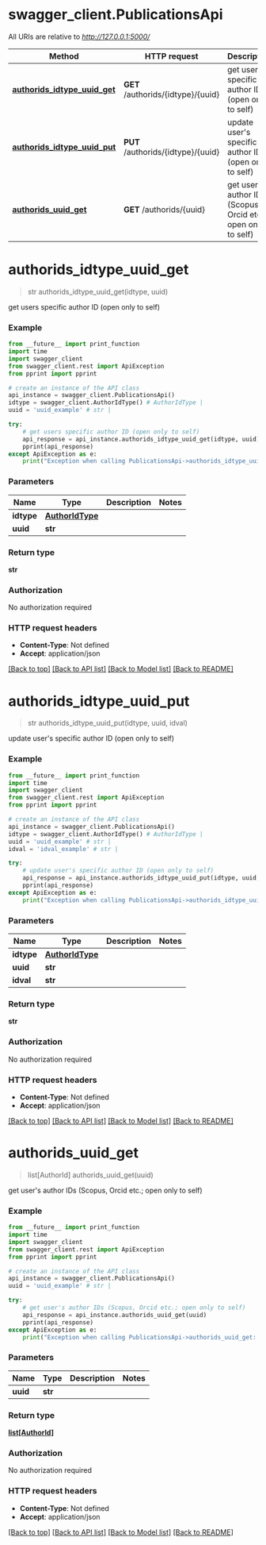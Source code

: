 # swagger_client.PublicationsApi

All URIs are relative to *http://127.0.0.1:5000/*

Method | HTTP request | Description
------------- | ------------- | -------------
[**authorids_idtype_uuid_get**](PublicationsApi.md#authorids_idtype_uuid_get) | **GET** /authorids/{idtype}/{uuid} | get users specific author ID (open only to self)
[**authorids_idtype_uuid_put**](PublicationsApi.md#authorids_idtype_uuid_put) | **PUT** /authorids/{idtype}/{uuid} | update user&#x27;s specific author ID (open only to self)
[**authorids_uuid_get**](PublicationsApi.md#authorids_uuid_get) | **GET** /authorids/{uuid} | get user&#x27;s author IDs (Scopus, Orcid etc.; open only to self)

# **authorids_idtype_uuid_get**
> str authorids_idtype_uuid_get(idtype, uuid)

get users specific author ID (open only to self)

### Example
```python
from __future__ import print_function
import time
import swagger_client
from swagger_client.rest import ApiException
from pprint import pprint

# create an instance of the API class
api_instance = swagger_client.PublicationsApi()
idtype = swagger_client.AuthorIdType() # AuthorIdType | 
uuid = 'uuid_example' # str | 

try:
    # get users specific author ID (open only to self)
    api_response = api_instance.authorids_idtype_uuid_get(idtype, uuid)
    pprint(api_response)
except ApiException as e:
    print("Exception when calling PublicationsApi->authorids_idtype_uuid_get: %s\n" % e)
```

### Parameters

Name | Type | Description  | Notes
------------- | ------------- | ------------- | -------------
 **idtype** | [**AuthorIdType**](.md)|  | 
 **uuid** | **str**|  | 

### Return type

**str**

### Authorization

No authorization required

### HTTP request headers

 - **Content-Type**: Not defined
 - **Accept**: application/json

[[Back to top]](#) [[Back to API list]](../README.md#documentation-for-api-endpoints) [[Back to Model list]](../README.md#documentation-for-models) [[Back to README]](../README.md)

# **authorids_idtype_uuid_put**
> str authorids_idtype_uuid_put(idtype, uuid, idval)

update user's specific author ID (open only to self)

### Example
```python
from __future__ import print_function
import time
import swagger_client
from swagger_client.rest import ApiException
from pprint import pprint

# create an instance of the API class
api_instance = swagger_client.PublicationsApi()
idtype = swagger_client.AuthorIdType() # AuthorIdType | 
uuid = 'uuid_example' # str | 
idval = 'idval_example' # str | 

try:
    # update user's specific author ID (open only to self)
    api_response = api_instance.authorids_idtype_uuid_put(idtype, uuid, idval)
    pprint(api_response)
except ApiException as e:
    print("Exception when calling PublicationsApi->authorids_idtype_uuid_put: %s\n" % e)
```

### Parameters

Name | Type | Description  | Notes
------------- | ------------- | ------------- | -------------
 **idtype** | [**AuthorIdType**](.md)|  | 
 **uuid** | **str**|  | 
 **idval** | **str**|  | 

### Return type

**str**

### Authorization

No authorization required

### HTTP request headers

 - **Content-Type**: Not defined
 - **Accept**: application/json

[[Back to top]](#) [[Back to API list]](../README.md#documentation-for-api-endpoints) [[Back to Model list]](../README.md#documentation-for-models) [[Back to README]](../README.md)

# **authorids_uuid_get**
> list[AuthorId] authorids_uuid_get(uuid)

get user's author IDs (Scopus, Orcid etc.; open only to self)

### Example
```python
from __future__ import print_function
import time
import swagger_client
from swagger_client.rest import ApiException
from pprint import pprint

# create an instance of the API class
api_instance = swagger_client.PublicationsApi()
uuid = 'uuid_example' # str | 

try:
    # get user's author IDs (Scopus, Orcid etc.; open only to self)
    api_response = api_instance.authorids_uuid_get(uuid)
    pprint(api_response)
except ApiException as e:
    print("Exception when calling PublicationsApi->authorids_uuid_get: %s\n" % e)
```

### Parameters

Name | Type | Description  | Notes
------------- | ------------- | ------------- | -------------
 **uuid** | **str**|  | 

### Return type

[**list[AuthorId]**](AuthorId.md)

### Authorization

No authorization required

### HTTP request headers

 - **Content-Type**: Not defined
 - **Accept**: application/json

[[Back to top]](#) [[Back to API list]](../README.md#documentation-for-api-endpoints) [[Back to Model list]](../README.md#documentation-for-models) [[Back to README]](../README.md)

